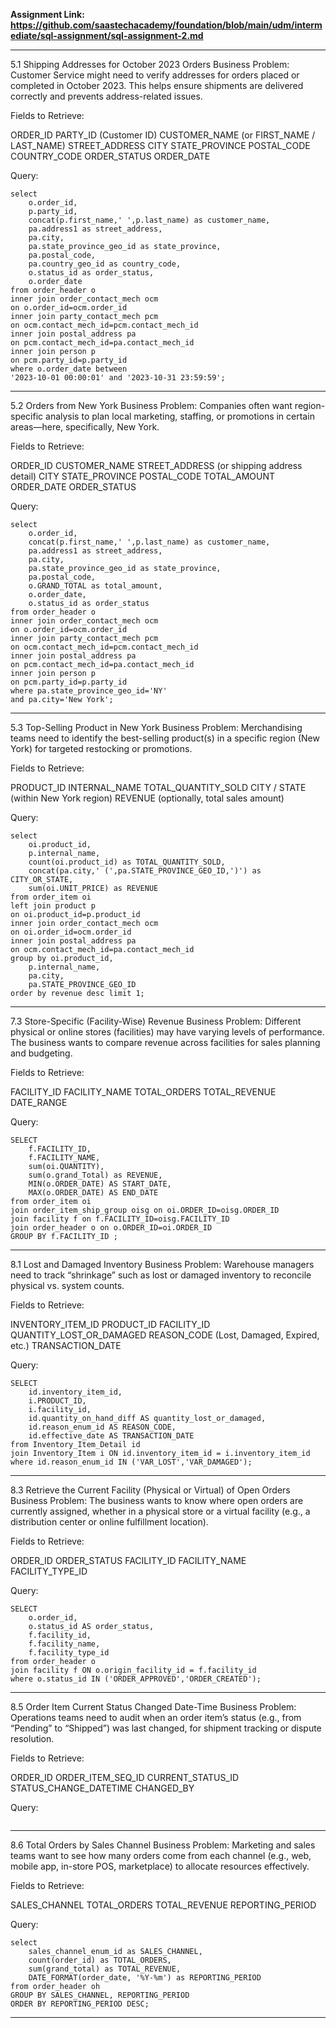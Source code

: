 **Assignment Link: https://github.com/saastechacademy/foundation/blob/main/udm/intermediate/sql-assignment/sql-assignment-2.md**

---

5.1 Shipping Addresses for October 2023 Orders
Business Problem:
Customer Service might need to verify addresses for orders placed or completed in October 2023. This helps ensure shipments are delivered correctly and prevents address-related issues.

Fields to Retrieve:

ORDER_ID
PARTY_ID (Customer ID)
CUSTOMER_NAME (or FIRST_NAME / LAST_NAME)
STREET_ADDRESS
CITY
STATE_PROVINCE
POSTAL_CODE
COUNTRY_CODE
ORDER_STATUS
ORDER_DATE

Query:

```
select 
	o.order_id,
	p.party_id,
	concat(p.first_name,' ',p.last_name) as customer_name,
	pa.address1 as street_address,
	pa.city,
	pa.state_province_geo_id as state_province,
	pa.postal_code,
	pa.country_geo_id as country_code,
	o.status_id as order_status,
	o.order_date
from order_header o
inner join order_contact_mech ocm
on o.order_id=ocm.order_id
inner join party_contact_mech pcm
on ocm.contact_mech_id=pcm.contact_mech_id
inner join postal_address pa
on pcm.contact_mech_id=pa.contact_mech_id
inner join person p
on pcm.party_id=p.party_id
where o.order_date between
'2023-10-01 00:00:01' and '2023-10-31 23:59:59';
```

-------------------------------------------------------------------------------------------

5.2 Orders from New York
Business Problem:
Companies often want region-specific analysis to plan local marketing, staffing, or promotions in certain areas—here, specifically, New York.

Fields to Retrieve:

ORDER_ID
CUSTOMER_NAME
STREET_ADDRESS (or shipping address detail)
CITY
STATE_PROVINCE
POSTAL_CODE
TOTAL_AMOUNT
ORDER_DATE
ORDER_STATUS

Query:

```
select 
	o.order_id,
	concat(p.first_name,' ',p.last_name) as customer_name,
	pa.address1 as street_address,
	pa.city,
	pa.state_province_geo_id as state_province,
	pa.postal_code,
	o.GRAND_TOTAL as total_amount,
	o.order_date,
	o.status_id as order_status
from order_header o
inner join order_contact_mech ocm
on o.order_id=ocm.order_id
inner join party_contact_mech pcm
on ocm.contact_mech_id=pcm.contact_mech_id
inner join postal_address pa
on pcm.contact_mech_id=pa.contact_mech_id
inner join person p
on pcm.party_id=p.party_id
where pa.state_province_geo_id='NY'
and pa.city='New York';
```

-------------------------------------------------------------------------------------------


5.3 Top-Selling Product in New York
Business Problem:
Merchandising teams need to identify the best-selling product(s) in a specific region (New York) for targeted restocking or promotions.

Fields to Retrieve:

PRODUCT_ID
INTERNAL_NAME
TOTAL_QUANTITY_SOLD
CITY / STATE (within New York region)
REVENUE (optionally, total sales amount)

Query:

```
select
	oi.product_id,
	p.internal_name,
	count(oi.product_id) as TOTAL_QUANTITY_SOLD,
	concat(pa.city,' (',pa.STATE_PROVINCE_GEO_ID,')') as CITY_OR_STATE,
	sum(oi.UNIT_PRICE) as REVENUE
from order_item oi
left join product p
on oi.product_id=p.product_id
inner join order_contact_mech ocm
on oi.order_id=ocm.order_id
inner join postal_address pa
on ocm.contact_mech_id=pa.contact_mech_id
group by oi.product_id, 
    p.internal_name, 
    pa.city, 
    pa.STATE_PROVINCE_GEO_ID
order by revenue desc limit 1;
```

-------------------------------------------------------------------------------------------

7.3 Store-Specific (Facility-Wise) Revenue
Business Problem:
Different physical or online stores (facilities) may have varying levels of performance. The business wants to compare revenue across facilities for sales planning and budgeting.

Fields to Retrieve:

FACILITY_ID
FACILITY_NAME
TOTAL_ORDERS
TOTAL_REVENUE
DATE_RANGE

Query:

```
SELECT 
	f.FACILITY_ID, 
    f.FACILITY_NAME, 
    sum(oi.QUANTITY), 
	sum(o.grand_Total) as REVENUE, 
	MIN(o.ORDER_DATE) AS START_DATE, 
    MAX(o.ORDER_DATE) AS END_DATE
from order_item oi 
join order_item_ship_group oisg on oi.ORDER_ID=oisg.ORDER_ID 
join facility f on f.FACILITY_ID=oisg.FACILITY_ID
join order_header o on o.ORDER_ID=oi.ORDER_ID 
GROUP BY f.FACILITY_ID ;
```

-------------------------------------------------------------------------------------------


8.1 Lost and Damaged Inventory
Business Problem:
Warehouse managers need to track “shrinkage” such as lost or damaged inventory to reconcile physical vs. system counts.

Fields to Retrieve:

INVENTORY_ITEM_ID
PRODUCT_ID
FACILITY_ID
QUANTITY_LOST_OR_DAMAGED
REASON_CODE (Lost, Damaged, Expired, etc.)
TRANSACTION_DATE

Query:

```
SELECT
    id.inventory_item_id,
    i.PRODUCT_ID,
    i.facility_id,
    id.quantity_on_hand_diff AS quantity_lost_or_damaged,
    id.reason_enum_id AS REASON_CODE,
    id.effective_date AS TRANSACTION_DATE
from Inventory_Item_Detail id
join Inventory_Item i ON id.inventory_item_id = i.inventory_item_id
where id.reason_enum_id IN ('VAR_LOST','VAR_DAMAGED');
```

-------------------------------------------------------------------------------------------

8.3 Retrieve the Current Facility (Physical or Virtual) of Open Orders
Business Problem:
The business wants to know where open orders are currently assigned, whether in a physical store or a virtual facility (e.g., a distribution center or online fulfillment location).

Fields to Retrieve:

ORDER_ID
ORDER_STATUS
FACILITY_ID
FACILITY_NAME
FACILITY_TYPE_ID

Query:

```
SELECT
    o.order_id,
    o.status_id AS order_status,
    f.facility_id,
    f.facility_name,
    f.facility_type_id
from order_header o
join facility f ON o.origin_facility_id = f.facility_id 
where o.status_id IN ('ORDER_APPROVED','ORDER_CREATED');
```

-------------------------------------------------------------------------------------------

8.5 Order Item Current Status Changed Date-Time
Business Problem:
Operations teams need to audit when an order item’s status (e.g., from “Pending” to “Shipped”) was last changed, for shipment tracking or dispute resolution.

Fields to Retrieve:

ORDER_ID
ORDER_ITEM_SEQ_ID
CURRENT_STATUS_ID
STATUS_CHANGE_DATETIME
CHANGED_BY

Query:

```
```


-------------------------------------------------------------------------------------------


8.6 Total Orders by Sales Channel
Business Problem:
Marketing and sales teams want to see how many orders come from each channel (e.g., web, mobile app, in-store POS, marketplace) to allocate resources effectively.

Fields to Retrieve:

SALES_CHANNEL
TOTAL_ORDERS
TOTAL_REVENUE
REPORTING_PERIOD


Query:

```
select
	sales_channel_enum_id as SALES_CHANNEL,
	count(order_id) as TOTAL_ORDERS,
	sum(grand_total) as TOTAL_REVENUE,
	DATE_FORMAT(order_date, '%Y-%m') as REPORTING_PERIOD
from order_header oh
GROUP BY SALES_CHANNEL, REPORTING_PERIOD
ORDER BY REPORTING_PERIOD DESC;
```

---------------------------------------------------------------------------------------------
